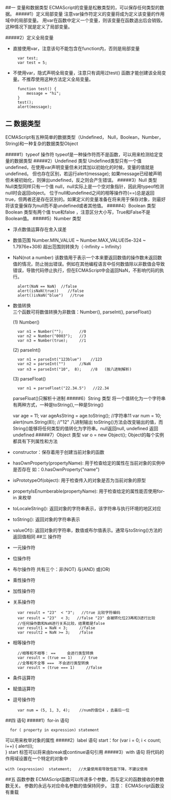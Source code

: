 ##一 变量和数据类型
ECMAScript的变量是松散类型的，可以保存任何类型的数据。
#####1）定义局部变量
注意var操作符定义的变量将成为定义该变量的作用域中的局部变量。
用var在函数中定义一个变量，则该变量在函数退出后会销毁。这种情况下就是定义了局部变量。

#####2）定义全局变量
-   直接使用var，注意该句不能包含在function内，否则是局部变量

          var test;
          var test = 5;   
- 不使用var，隐式声明全局变量，注意只有调用过test() 函数才能创建该全局变量。不推荐使用这种方法定义全局变量。

        function test() {
            message = "hi";
        }   
        test();
        alert(message);
## 二 数据类型
ECMAScript有五种简单的数据类型（Undefined， Null，Boolean，Number，String)和一种复杂的数据类型Object

#####1）typeof 操作符
typeof是一种操作符而不是函数，可以用来检测给定变量的数据类型
#####2）Undefined 类型
Undefined类型只有一个值 undefined，在使用var声明变量但未对其加以初始化的时候，变量的值就是undefined。
但也存在区别，若运行alert(message); 如果message已经被声明但未被初始化，则弹出undefined，反之则会产生错误。
#####3）Null 类型
Null类型同样只有一个值 null，null实际上是一个空对象指针，因此用typeof检测null时会返回object。
位于null和undefined之间的相等操作符(==)总是返回true，但两者还是存在区别的。如果定义的变量准备在将来用于保存对象，则最好将该变量保存为null而不是undefined或者其他值。
#####4）Boolean 类型
  Boolean 类型有两个值 true和false ，注意区分大小写，True和False不是Boolean值。
#####5）Number 类型
- 浮点数值运算存在舍入误差
- 数值范围
Number.MIN_VALUE ~ Number.MAX_VALUE(5e-324 ~ 1.7976e+308)
超出范围则转换为（-Infinity ~ Infinity）
- NaN(not a number)
  该数值用于表示一个本来要返回数值的操作数未返回数值的情况，防止抛出错误。例如在其他编程语言中任何数值除以非数值会导致错误，导致代码停止执行，但在ECMAScript中会返回NaN，不影响代码的执行。

        alert(NaN == NaN)  //false
        alert(isNaN(true))    //false
        alert()isNaN("blue")   //true
- 数值转换  
三个函数可将数值转换为非数值：Number(),  parseInt(),  parseFloat()

   (1) Number()

        var n1 = Number("");       //0
        var n2 = Number("0003");   //3
        var n3 = Number(true);     //1
   (2) parseInt()

        var n1 = parseInt("123blue")    //123
        var n2 = parseInt("")      //NaN
        var n3 = parseInt("10",  8);    //8   (按八进制解析)
   (3) parseFloat()

        var n1 = parseFloat("22.34.5")   //22.34
     parseFloat()只解析十进制
#####6）String 类型
将一个值转化为一个字符串有两种方式，一种是toString(),一种是String()

    var age = 11;
    var ageAsString = age.toString();    //字符串11
    var num = 10;
    alert(num.String(8));          //"12"    八进制输出
toString()方法会改变输出的值，而String()能够将任何类型的值转化为字符串。null返回null, undefined 返回 undefined
#####7）Object 类型
    var o = new Object();
Object的每个实例都具有下列属性和方法

- constructor：保存着用于创建当前对象的函数
- hasOwnProperty(propertyName):  用于检查给定的属性在当前对象的实例中是否存在 如：0.hasOwnProperty("name")
- isPrototypeOf(object): 用于检查传入的对象是否为当前对象的原型
- propertyIsEnumberable(propertyName): 用于检查给定的属性能否使用for-in 来枚举
- toLocaleString(): 返回对象的字符串表示，该字符串与执行环境的地区对应
- toString(): 返回对象的字符串表示
- valueOf(): 返回对象的字符串，数值或布尔值表示。通常与toString()方法的返回值相同
##三 操作符
- 一元操作符
-  位操作符
- 布尔操作符
   共有三个：非(NOT)  与(AND)   或(OR)
- 乘性操作符
- 加性操作符
- 关系操作符
 
        var result = "23"  < "3";   //true 比较字符编码
        var result = "23"  < 3;   //false "23" 会被转化位23再和3进行比较
        //任何操作数和NaN进行关系比较，结果都是false
        var result1 = NaN < 3;     //false
        var result2 = NaN >= 3;    /false
- 相等操作符
        
        //相等和不相等： ==     会进行类型转换
        var result = (true == 1)    // true
        //全等和不全等 ===  不会进行类型转换
        var result = (true === 1)     //false
- 条件运算符
- 赋值运算符
- 逗号操作符
  
        var num = (5, 1, 3, 4);    //num的值位4 ，去最后一位

      
##四 语句
#####1）for-in 语句    
          
      for ( property in expression) statement

   可以用来枚举对象的属性
#####2）label 语句
    start：for (var i = 0; i < count; i++)  {
          alert(i);    
    }
start 标签可以将来由break或continue语句引用
#####3）with 语句
将代码的作用域设置在一个特定的对象中

    with (expression)  statement;   //大量使用易导致性能下降，不建议使用
##五 函数参数
ECMAScript函数可以传递多个参数，而与定义的函数接收的参数数无关。
参数的永远与对应命名参数的值保持同步。
注意： ECMAScript函数没有重载
